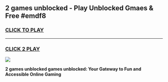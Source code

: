 
## 2 games unblocked - Play Unblocked Gmaes & Free #emdf8
<h3>
<a href="https://news.freeplayer.one?title=2_games_unblocked&ref=03M">CLICK TO PLAY</a></h3>
<hr>

<h3>
<a href="https://news.freeplayer.one?title=2_games_unblocked&ref=03M">CLICK 2 PLAY</a>
  
</h3>

<a href="https://news.freeplayer.one?title=2_games_unblocked&ref=03M"><img src="https://clearcache.store/games.png"></a>


**2 games unblocked games unblocked: Your Gateway to Fun and Accessible Online Gaming**
